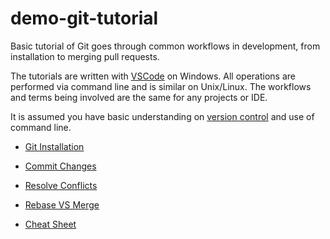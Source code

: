 # demo-git-tutorial

Basic tutorial of Git goes through common workflows in development, from installation to merging pull requests.

The tutorials are written with [VSCode](https://code.visualstudio.com/) on Windows. All operations are performed via command line and is similar on Unix/Linux. The workflows and terms being involved are the same for any projects or IDE.

It is assumed you have basic understanding on [version control](https://en.wikipedia.org/wiki/Version_control) and use of command line. 

* [Git Installation](docs/installation/readme.md)
* [Commit Changes](docs/commit-changes/readme.md)
* [Resolve Conflicts](docs/resolve-conflicts/readme.md)
* [Rebase VS Merge](docs/rebase-vs-merge/readme.md)

* [Cheat Sheet](cheat-sheet.md)
